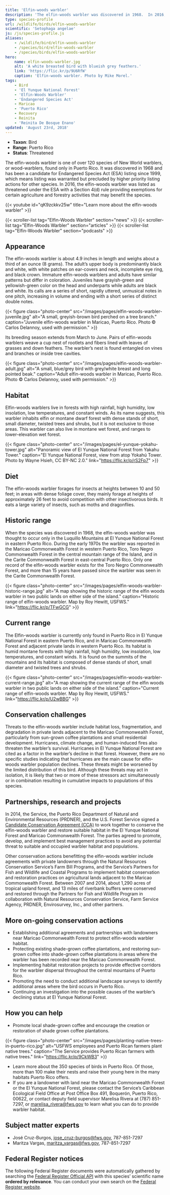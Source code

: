 ```yaml
---
title: 'Elfin-woods warbler'
description: 'The elfin-woods warbler was discovered in 1968.  In 2016, the elfin-woods warbler was listed as threatened under the Endangered Species Act with a Section 4(d) rule providing exemptions for certain agriculture and forestry activities that may benefit the species.'
type: species-profile
url: /wildlife/birds/elfin-woods-warbler
scientific: 'Setophaga angelae'
js: /js/species-profile.js
aliases:
    - /wildlife/bird/elfin-woods-warbler
    - /species/bird/elfin-woods-warbler
    - /species/birds/elfin-woods-warbler
hero:
    name: elfin-woods-warbler.jpg
    alt: 'A white breasted bird with blueish grey feathers.'
    link: 'https://flic.kr/p/9U6RfW'
    caption: 'Elfin-woods warbler. Photo by Mike Morel.'
tags:
    - Bird
    - 'El Yunque National Forest'
    - 'Elfin-Woods Warbler'
    - 'Endangered Species Act'
    - Maricao
    - 'Puerto Rico'
    - Recovery
    - Reinita
    - 'Reinita De Bosque Enano'
updated: 'August 23rd, 2018'
---
```


- **Taxon**: Bird
- **Range**: Puerto Rico
- **Status**: Threatened

The elfin-woods warbler is one of over 120 species of New World warblers, or wood-warblers, found only in Puerto Rico. It was discovered in 1968 and has been a candidate for Endangered Species Act  (ESA) listing  since 1999, which means listing was warranted but precluded by higher priority listing actions for other species.  In 2016, the elfin-woods warbler was listed as threatened under the ESA with a Section 4(d) rule providing exemptions for certain agriculture and forestry activities that may benefit the species.

{{< youtube id="qK9zckkv25w" title="Learn more about the elfin-woods warbler" >}}

{{< scroller-list tag="Elfin-Woods Warbler" section="news" >}}
{{< scroller-list tag="Elfin-Woods Warbler" section="articles" >}}
{{< scroller-list tag="Elfin-Woods Warbler" section="podcasts" >}}

## Appearance 

The elfin-woods warbler is about 4.9 inches in length and weighs about a third of an ounce (8
grams). The adult’s upper body is predominantly black and white, with white patches on ear-covers and neck, incomplete eye ring, and black crown. Immature elfin-woods warblers and adults have similar patterns but differ in coloration. Juveniles have grayish-green and yellowish-green color on the head and underparts while adults are black and white. Its calls are a series of short, rapidly uttered, unmusical notes in one pitch, increasing in volume and ending with a short series of distinct double notes.

{{< figure class="photo-center" src="/images/pages/elfin-woods-warbler-juvenile.jpg" alt="A small, greyish-brown bird perched on a tree branch." caption="Juvenile elfin-woods warbler in Maricao, Puerto Rico. Photo © Carlos Delannoy, used with permission." >}}

Its breeding season extends from March to June. Pairs of elfin-woods warblers weave a cup nest of rootlets and fibers lined with leaves of grasses and down feathers. The warbler’s nest is found entangled on vines and branches or inside tree cavities.

{{< figure class="photo-center" src="/images/pages/elfin-woods-warbler-adult.jpg" alt="A small, blue/grey bird with grey/white breast and long pointed beak." caption="Adult elfin-woods warbler in Maricao, Puerto Rico. Photo © Carlos Delannoy, used with permission." >}}

## Habitat 

Elfin-woods warblers live in forests with high rainfall, high humidity, low insolation, low temperatures, and constant winds. As its name suggests, this warbler inhabits elfin or montane dwarf forest with dense stands of short, small diameter, twisted trees and shrubs, but it is not exclusive to those areas. This warbler can also live in montane wet forest, and ranges to lower-elevation wet forest.

{{< figure class="photo-center" src="/images/pages/el-yunque-yokahu-tower.jpg" alt="Panoramic view of El Yunque National Forest from Yakahu Tower." caption="El Yunque National Forest, view from atop Yokahú Tower. Photo by Wayne Hsieh, CC BY-NC 2.0." link="https://flic.kr/p/rS2Fp7" >}}

## Diet

The elfin-woods warbler forages for insects at heights between 10 and 50 feet; in areas with dense foliage cover, they mainly forage at heights of approximately 26 feet to avoid competition with other insectivorous birds.  It eats a large variety of insects, such as moths and dragonflies.

## Historic range

When the species was discovered in 1968, the elfin-woods warbler was thought to occur only in the Luquillo Mountains at El Yunque National Forest in eastern Puerto Rico.  During the early 1970s the warbler was reported in the Maricao Commonwealth Forest in western Puerto Rico, Toro Negro Commonwealth Forest in the central mountain range of the Island, and in the Carite Commonwealth Forest in east-central Puerto Rico. Only one record of the elfin-woods warbler exists for the Toro Negro Commonwealth Forest, and more than 15 years have passed since the warbler was seen in the Carite Commonwealth Forest.

{{< figure class="photo-center" src="/images/pages/elfin-woods-warbler-historic-range.jpg" alt="A map showing the historic range of the elfin woods warbler in two public lands on either side of the island." caption="Historic range of elfin-woods warbler. Map by Roy Hewitt, USFWS." link="https://flic.kr/p/TFwGCG" >}}

## Current range

The Elfin-woods warbler is currently only found in Puerto Rico in El Yunque National Forest in eastern Puerto Rico, and in Maricao Commonwealth Forest and adjacent private lands in western Puerto Rico. Its habitat is humid montane forests with high rainfall, high humidity, low insolation, low temperatures, and constant winds. It is found on the summits of the mountains and its habitat is composed of dense stands of short, small diameter and twisted trees and shrubs.

{{< figure class="photo-center" src="/images/pages/elfin-woods-warbler-current-range.jpg" alt="A map showing the current range of the elfin woods warbler in two public lands on either side of the island." caption="Current range of elfin-woods warbler. Map by Roy Hewitt, USFWS." link="https://flic.kr/p/U2wBBG" >}}

## Conservation challenges

Threats to the elfin-woods warbler include habitat loss, fragmentation, and degradation in private lands adjacent to the Maricao Commonwealth Forest, particularly from sun-grown coffee plantations and small residential development. Hurricanes, climate change, and human-induced fires also threaten the warbler’s survival. Hurricanes in El Yunque National Forest are cited as a factor in the warbler’s decline in that forest. However, there are no specific studies indicating that hurricanes are the main cause for elfin-woods warbler population declines. These threats might be worsened by the limited distribution of this bird. Although these threats may act in isolation, it is likely that two or more of these stressors act simultaneously or in combination resulting in cumulative impacts to populations of this species.

## Partnerships, research and projects

In 2014, the Service, the Puerto Rico Department of Natural and Environmental Resources (PRDNER), and the U.S. Forest Service signed a [Candidate Conservation Agreement (CCA)](/pdf/agreement/candidate-conservation-agreement/elfin-woods-warbler.pdf) to work together to conserve the elfin-woods warbler and restore suitable habitat in the El Yunque National Forest and Maricao Commonwealth Forest. The parties agreed to promote, develop, and implement best management practices to avoid any potential threat to suitable and occupied warbler habitat and populations.
 
Other conservation actions benefitting the elfin-woods warbler include agreements with private landowners through the Natural Resources Conservation Service’s Farm Bill Programs, and the  Service’s Partners for Fish and Wildlife and Coastal Programs to implement habitat conservation and restoration practices on agricultural lands adjacent to the Maricao Commonwealth Forest.  Between 2007 and 2014, about 1,290 acres of tropical upland forest, and 13 miles of riverbank buffers were conserved and restored through the Partners for Fish and Wildlife Program in collaboration with Natural Resources Conservation Service, Farm Service Agency, PRDNER, Envirosurvey, Inc., and other partners.

## More on-going conservation actions

- Establishing additional agreements and partnerships with landowners near Maricao Commonwealth Forest to protect elfin-woods warbler habitat.
- Protecting existing shade-grown coffee plantations, and restoring sun-grown coffee into shade-grown coffee plantations in areas where the warbler has been recorded near the Maricao Commonwealth Forest.
- Implementing habitat restoration projects to provide effective corridors for the warbler dispersal throughout the central mountains of Puerto Rico.
- Promoting the need to conduct additional landscape surveys to identify additional areas where the bird occurs in Puerto Rico.
- Continuing an investigation into the possible causes of the warbler’s declining status at El Yunque National Forest.

## How you can help

- Promote local shade-grown coffee and encourage the creation or restoration of shade grown coffee plantations.

{{< figure class="photo-center" src="/images/pages/planting-native-trees-in-puerto-rico.jpg" alt="USFWS employees and Puerto Rican farmers plant native trees." caption="The Service provides Puerto Rican farmers with native trees." link="https://flic.kr/p/9CkWB3" >}}

- Learn more about the 350 species of  birds in Puerto Rico. Of those, more than 100 make their nests and raise their young here in the many habitats Puerto Rico offers.
- If you are a landowner with land near the Maricao Commonwealth Forest or the El Yunque National Forest, please contact the Service’s Caribbean Ecological Field Office at Post Office Box 491, Boquerón, Puerto Rico, 00622, or contact deputy field supervisor Marelisa Rivera at (787) 851-7297, or [marelisa_rivera@fws.gov](mailto:marelisa_rivera@fws.gov?subject=Elfin-woods+warbler) to learn what you can do to provide warbler habitat.

## Subject matter experts

- José Cruz-Burgos, [jose_cruz-burgos@fws.gov](mailto:jose_cruz-burgos@fws.gov?subject=Elfin-woods+warbler), 787-851-7297
- Maritza Vargas, [maritza_vargas@fws.gov](mailto:maritza_vargas@fws.gov?subject=Elfin-woods+warbler), 787-851-7297

## Federal Register notices

The following Federal Register documents were automatically gathered by searching the [Federal Register Official API](https://www.federalregister.gov/blog/learn/developers) with this species’ scientific name **ordered by relevance**. You can conduct your own search on the [Federal Register website](https://www.federalregister.gov/articles/search).
